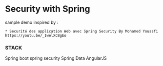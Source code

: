 # Security with Spring

sample demo inspired by :
	
	* Securité des application Web avec Spring Security By Mohamed Youssfi
	https://youtu.be/_1welXC8gEo

	
### STACK

Spring boot
spring security
Spring Data
AngularJS
